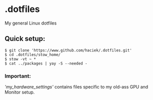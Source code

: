 # .dotfiles

My general Linux dotfiles

## Quick setup:
```console
$ git clone 'https://www.github.com/haciek/.dotfiles.git'
$ cd .dotfiles/stow_home/
$ stow -vt ~ *
$ cat ../packages | yay -S --needed -
```
### Important:

*'my_hardware_settings'* contains files specific to my old-ass GPU and Monitor setup.
